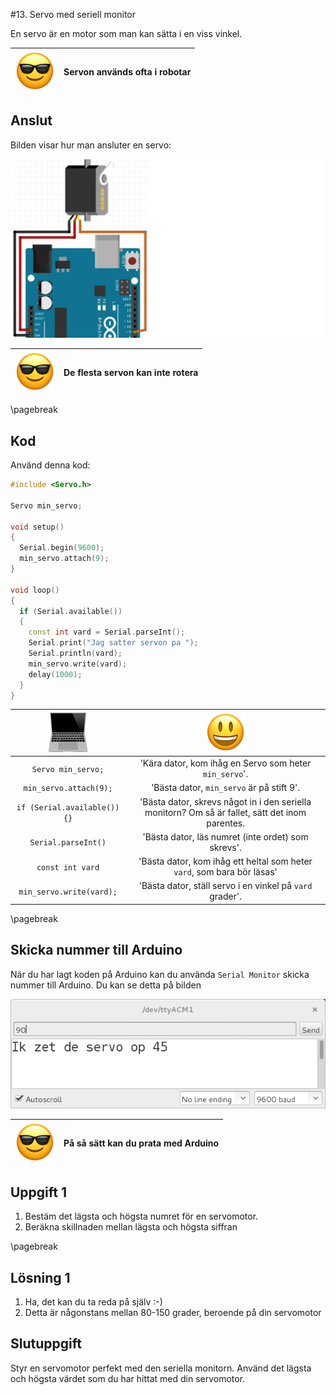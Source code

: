 #13. Servo med seriell monitor

En servo är en motor som man kan sätta i en viss vinkel.

![Solglasögon](EmojiSunglasses.png) | Servon används ofta i robotar
:-------------:|:----------------------------------------: 

## Anslut

Bilden visar hur man ansluter en servo:

![Anslut servomotor](3_servo_motor_1.png)

![Solglasögon](EmojiSunglasses.png) | De flesta servon kan inte rotera
:-------------:|:----------------------------------------: 

\pagebreak

## Kod

Använd denna kod:

```c++
#include <Servo.h>

Servo min_servo;

void setup()
{
  Serial.begin(9600);
  min_servo.attach(9);
}

void loop()
{
  if (Serial.available())
  {
    const int vard = Serial.parseInt();
    Serial.print("Jag satter servon pa ");
    Serial.println(vard);
    min_servo.write(vard);
    delay(1000);
  }
}
```

![Dator](EmojiComputer.png) | ![Smiley](EmojiSmiley.png)
:-------------:|:----------------------------------------: 
`Servo min_servo;` |'Kära dator, kom ihåg en Servo som heter `min_servo`'.
`min_servo.attach(9);` |'Bästa dator, `min_servo` är på stift 9'.
`if (Serial.available()) {}` |'Bästa dator, skrevs något in i den seriella monitorn? Om så är fallet, sätt det inom parentes.
`Serial.parseInt()` |'Bästa dator, läs numret (inte ordet) som skrevs'.
`const int vard` |'Bästa dator, kom ihåg ett heltal som heter `vard`, som bara bör läsas'
`min_servo.write(vard);` |'Bästa dator, ställ servo i en vinkel på `vard` grader'.

\pagebreak

## Skicka nummer till Arduino

När du har lagt koden på Arduino kan du använda `Serial Monitor`
skicka nummer till Arduino. Du kan se detta på bilden

![Skicka nummer till Arduino](3_servo_motor_serial.png)

![Solglasögon](EmojiSunglasses.png) | På så sätt kan du prata med Arduino
:-------------:|:----------------------------------------: 

## Uppgift 1

  1. Bestäm det lägsta och högsta numret för en servomotor.
  2. Beräkna skillnaden mellan lägsta och högsta siffran

\pagebreak

## Lösning 1

  1. Ha, det kan du ta reda på själv :-)
  2. Detta är någonstans mellan 80-150 grader, beroende på din servomotor

## Slutuppgift

Styr en servomotor perfekt med den seriella monitorn.
Använd det lägsta och högsta värdet som du har hittat med din servomotor.

